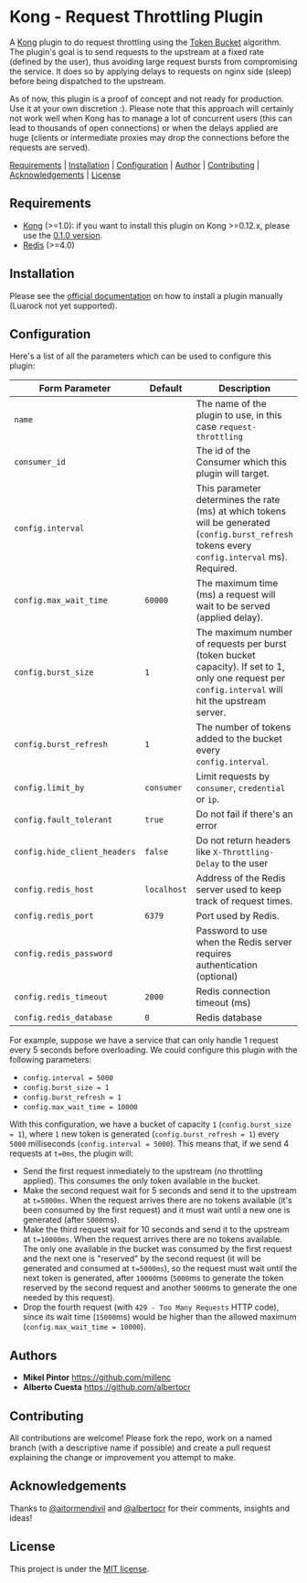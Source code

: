 Kong - Request Throttling Plugin
==============================

A [Kong](https://github.com/Kong/kong) plugin to do request throttling using the [Token Bucket](https://en.wikipedia.org/wiki/Token_bucket) algorithm. The plugin's goal is to send requests to the upstream at a fixed rate (defined by the user), thus avoiding large request bursts from compromising the service. It does so by applying delays to requests on nginx side (sleep) before being dispatched to the upstream.

As of now, this plugin is a proof of concept and not ready for production. Use it at your own discretion :). Please note that this approach will certainly not work well when Kong has to manage a lot of concurrent users (this can lead to thousands of open connections) or when the delays applied are huge (clients or intermediate proxies may drop the connections before the requests are served).

[Requirements](#requirements) |
[Installation](#installation) |
[Configuration](#configuration) |
[Author](#author) |
[Contributing](#contributing) |
[Acknowledgements](#acknowledgements) |
[License](#license)

## Requirements

* [Kong](https://konghq.com/) (>=1.0): if you want to install this plugin on Kong >=0.12.x, please use the [0.1.0 version](https://github.com/millenc/kong-plugin-request-throttling/releases/tag/0.1.0).
* [Redis](https://redis.io/) (>=4.0)

## Installation

Please see the [official documentation](https://docs.konghq.com/1.3.x/plugin-development/distribution/) on how to install a plugin manually (Luarock not yet supported).

## Configuration

Here's a list of all the parameters which can be used to configure this plugin:

| Form Parameter               | Default       | Description                                                                                                                                         |
| -------------                | ------------- | -------------------                                                                                                                                 |
| `name`                       |               | The name of the plugin to use, in this case `request-throttling`                                                                                    |
| `consumer_id`                |               | The id of the Consumer which this plugin will target.                                                                                               |
| `config.interval`            |               | This parameter determines the rate (ms) at which tokens will be generated (`config.burst_refresh` tokens every `config.interval` ms). Required.     |
| `config.max_wait_time`       | `60000`       | The maximum time (ms) a request will wait to be served (applied delay).                                                                              |
| `config.burst_size`          | `1`           | The maximum number of requests per burst (token bucket capacity). If set to 1, only one request per `config.interval` will hit the upstream server. |
| `config.burst_refresh`       | `1`           | The number of tokens added to the bucket every `config.interval`.                                                                                   |
| `config.limit_by`            | `consumer`    | Limit requests by `consumer`, `credential` or `ip`.                                                                                                 |
| `config.fault_tolerant`      | `true`        | Do not fail if there's an error                                                                                                                     |
| `config.hide_client_headers` | `false`       | Do not return headers like `X-Throttling-Delay` to the user                                                                                         |
| `config.redis_host`          | `localhost`   | Address of the Redis server used to keep track of request times.                                                                                    |
| `config.redis_port`          | `6379`        | Port used by Redis.                                                                                                                                 |
| `config.redis_password`      |               | Password to use when the Redis server requires authentication (optional)                                                                            |
| `config.redis_timeout`       | `2000`        | Redis connection timeout (ms)                                                                                                                       |
| `config.redis_database`      | `0`           | Redis database                                                                                                                                      |

For example, suppose we have a service that can only handle 1 request every 5 seconds before overloading. We could configure this plugin with the following parameters:

* `config.interval = 5000`
* `config.burst_size = 1`
* `config.burst_refresh = 1`
* `config.max_wait_time = 10000`

With this configuration, we have a bucket of capacity `1` (`config.burst_size = 1`), where `1` new token is generated (`config.burst_refresh = 1`) every `5000` milliseconds (`config.interval = 5000`). This means that, if we send 4 requests at `t=0ms`, the plugin will:

* Send the first request inmediately to the upstream (no throttling applied). This consumes the only token available in the bucket.
* Make the second request wait for 5 seconds and send it to the upstream at `t=5000ms`. When the request arrives there are no tokens available (it's been consumed by the first request) and it must wait until a new one is generated (after `5000`ms).
* Make the third request wait for 10 seconds and send it to the upstream at `t=10000ms`. When the request arrives there are no tokens available. The only one available in the bucket was consumed by the first request and the next one is "reserved" by the second request (it will be generated and consumed at `t=5000ms`), so the request must wait until the next token is generated, after `10000`ms (`5000`ms to generate the token reserved by the second request and another `5000`ms to generate the one needed by this request).
* Drop the fourth request (with `429 - Too Many Requests` HTTP code), since its wait time (`15000`ms) would be higher than the allowed maximum (`config.max_wait_time = 10000`).

## Authors

* **Mikel Pintor** <https://github.com/millenc>
* **Alberto Cuesta** <https://github.com/albertocr>

## Contributing

All contributions are welcome! Please fork the repo, work on a named branch (with a descriptive name if possible) and create a pull request explaining the change or improvement you attempt to make.

## Acknowledgements

Thanks to [@aitormendivil](https://github.com/aitormendivil) and [@albertocr](https://github.com/albertocr) for their comments, insights and ideas!

## License

This project is under the [MIT license](https://github.com/millenc/kong-plugin-request-throttling/blob/master/LICENSE).

